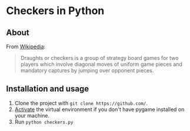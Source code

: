 # Checkers in Python

## About
From [Wikipedia](https://en.wikipedia.org/wiki/Draughts):
>Draughts or checkers is a group of strategy board games for two players which involve diagonal moves of uniform game pieces and mandatory captures by jumping over opponent pieces.


## Installation and usage
1. Clone the project with `git clone https://github.com/`.
2. [Activate](https://virtualenv.pypa.io/en/latest/user_guide.html#activators) the virtual environment if you don't have pygame installed on your machine.
3. Run `python checkers.py`